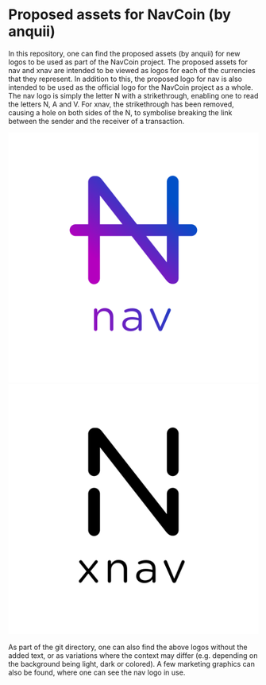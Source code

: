 # Proposed assets for NavCoin (by anquii) 
In this repository, one can find the proposed assets (by anquii) for new logos to be used as part of the NavCoin project. The proposed assets for nav and xnav are intended to be viewed as logos for each of the currencies that they represent. In addition to this, the proposed logo for nav is also intended to be used as the official logo for the NavCoin project as a whole. The nav logo is simply the letter N with a strikethrough, enabling one to read the letters N, A and V. For xnav, the strikethrough has been removed, causing a hole on both sides of the N, to symbolise breaking the link between the sender and the receiver of a transaction.

![nav](nav/nav-logo-gradient-with-text.png)
![xnav](xnav/xnav-logo-black-with-text.png)

As part of the git directory, one can also find the above logos without the added text, or as variations where the context may differ (e.g. depending on the background being light, dark or colored). A few marketing graphics can also be found, where one can see the nav logo in use.
